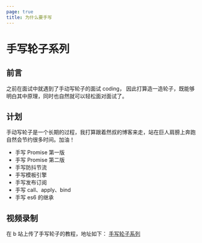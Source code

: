 ```yaml
---
page: true
title: 为什么要手写
---
```


# 手写轮子系列

## 前言

之前在面试中就遇到了手动写轮子的面试 coding， 因此打算造一造轮子，既能够明白其中原理，同时也自然就可以轻松面对面试了。

## 计划

手动写轮子是一个长期的过程，我打算跟着然叔的博客来走，站在巨人肩膀上奔跑自然会节约很多时间。加油！

- 手写 Promise 第一版
- 手写 Promise 第二版
- 手写防抖节流
- 手写模板引擎
- 手写发布订阅
- 手写 call、apply、bind
- 手写 es6 的继承

## 视频录制

在 b 站上传了手写轮子的教程，地址如下：
[手写轮子系列](https://space.bilibili.com/1886509243)
